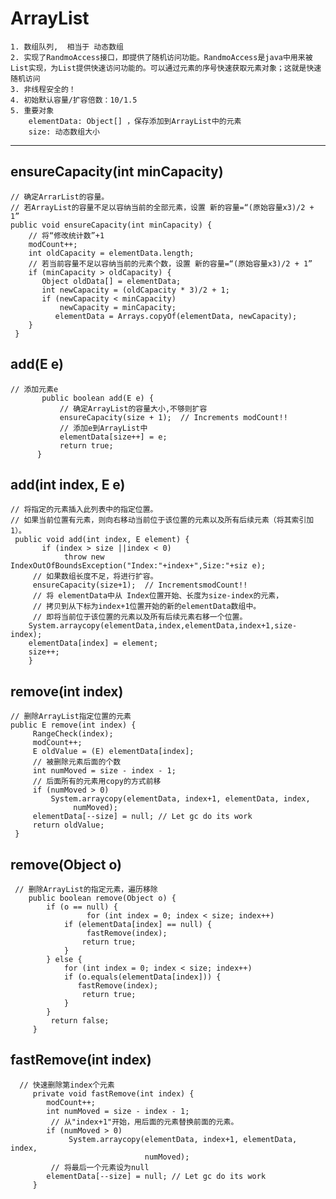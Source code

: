 # ArrayList
	1. 数组队列,  相当于 动态数组
	2. 实现了RandmoAccess接口，即提供了随机访问功能。RandmoAccess是java中用来被List实现，为List提供快速访问功能的。可以通过元素的序号快速获取元素对象；这就是快速随机访问
	3. 非线程安全的！
	4. 初始默认容量/扩容倍数：10/1.5
	5. 重要对象
		elementData: Object[] ，保存添加到ArrayList中的元素
        size: 动态数组大小
---
## ensureCapacity(int minCapacity)
    // 确定ArrarList的容量。
    // 若ArrayList的容量不足以容纳当前的全部元素，设置 新的容量=“(原始容量x3)/2 + 1”
    public void ensureCapacity(int minCapacity) {
        // 将“修改统计数”+1
        modCount++;
        int oldCapacity = elementData.length;
        // 若当前容量不足以容纳当前的元素个数，设置 新的容量=“(原始容量x3)/2 + 1”
        if (minCapacity > oldCapacity) {
           Object oldData[] = elementData;
           int newCapacity = (oldCapacity * 3)/2 + 1;
           if (newCapacity < minCapacity)
               newCapacity = minCapacity;
              elementData = Arrays.copyOf(elementData, newCapacity);
        }
     }

## add(E e)
    // 添加元素e
           public boolean add(E e) {
               // 确定ArrayList的容量大小,不够则扩容
               ensureCapacity(size + 1);  // Increments modCount!!
               // 添加e到ArrayList中
               elementData[size++] = e;
               return true;
          }
## add(int index, E e)
    // 将指定的元素插入此列表中的指定位置。
    // 如果当前位置有元素，则向右移动当前位于该位置的元素以及所有后续元素（将其索引加 1）。
     public void add(int index, E element) {
           if (index > size ||index < 0)
     			throw new IndexOutOfBoundsException("Index:"+index+",Size:"+siz e);
         // 如果数组长度不足，将进行扩容。
         ensureCapacity(size+1);  // IncrementsmodCount!!
         // 将 elementData中从 Index位置开始、长度为size-index的元素，
         // 拷贝到从下标为index+1位置开始的新的elementData数组中。
         // 即将当前位于该位置的元素以及所有后续元素右移一个位置。
    	System.arraycopy(elementData,index,elementData,index+1,size-index);
        elementData[index] = element;
        size++;
        }
        
 ## remove(int index)
 	// 删除ArrayList指定位置的元素
    public E remove(int index) {
         RangeCheck(index);
         modCount++;
         E oldValue = (E) elementData[index];
         // 被删除元素后面的个数
         int numMoved = size - index - 1;
         // 后面所有的元素用copy的方式前移
         if (numMoved > 0)
             System.arraycopy(elementData, index+1, elementData, index,
                  numMoved);
         elementData[--size] = null; // Let gc do its work
         return oldValue;
     }
        
 ## remove(Object o)
     // 删除ArrayList的指定元素，遍历移除
        public boolean remove(Object o) {
            if (o == null) {
                     for (int index = 0; index < size; index++)
                if (elementData[index] == null) {
                     fastRemove(index);
                    return true;
                }
            } else {
                for (int index = 0; index < size; index++)
                if (o.equals(elementData[index])) {
                   fastRemove(index);
                    return true;
                }
            }
             return false;
         }
  ## fastRemove(int index)
      // 快速删除第index个元素
         private void fastRemove(int index) {
            modCount++;
            int numMoved = size - index - 1;
             // 从"index+1"开始，用后面的元素替换前面的元素。
            if (numMoved > 0)
                 System.arraycopy(elementData, index+1, elementData, index,
                                  numMoved);
             // 将最后一个元素设为null
            elementData[--size] = null; // Let gc do its work
         }